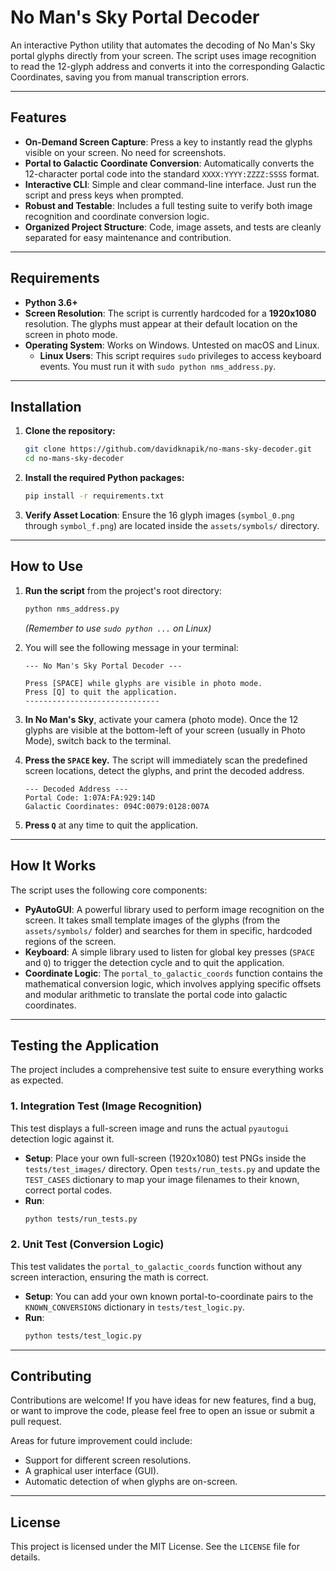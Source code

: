 # No Man's Sky Portal Decoder

An interactive Python utility that automates the decoding of No Man's Sky portal glyphs directly from your screen. The script uses image recognition to read the 12-glyph address and converts it into the corresponding Galactic Coordinates, saving you from manual transcription errors.

---

## Features

-   **On-Demand Screen Capture**: Press a key to instantly read the glyphs visible on your screen. No need for screenshots.
-   **Portal to Galactic Coordinate Conversion**: Automatically converts the 12-character portal code into the standard `XXXX:YYYY:ZZZZ:SSSS` format.
-   **Interactive CLI**: Simple and clear command-line interface. Just run the script and press keys when prompted.
-   **Robust and Testable**: Includes a full testing suite to verify both image recognition and coordinate conversion logic.
-   **Organized Project Structure**: Code, image assets, and tests are cleanly separated for easy maintenance and contribution.

---

## Requirements

-   **Python 3.6+**
-   **Screen Resolution**: The script is currently hardcoded for a **1920x1080** resolution. The glyphs must appear at their default location on the screen in photo mode.
-   **Operating System**: Works on Windows. Untested on macOS and Linux.
    -   **Linux Users**: This script requires `sudo` privileges to access keyboard events. You must run it with `sudo python nms_address.py`.

---

## Installation

1.  **Clone the repository:**
    ```bash
    git clone https://github.com/davidknapik/no-mans-sky-decoder.git
    cd no-mans-sky-decoder
    ```

2.  **Install the required Python packages:**
    ```bash
    pip install -r requirements.txt
    ```

3.  **Verify Asset Location**: Ensure the 16 glyph images (`symbol_0.png` through `symbol_f.png`) are located inside the `assets/symbols/` directory.

---

## How to Use

1.  **Run the script** from the project's root directory:
    ```bash
    python nms_address.py
    ```
    *(Remember to use `sudo python ...` on Linux)*

2.  You will see the following message in your terminal:
    ```
    --- No Man's Sky Portal Decoder ---

    Press [SPACE] while glyphs are visible in photo mode.
    Press [Q] to quit the application.
    ------------------------------
    ```

3.  **In No Man's Sky**, activate your camera (photo mode). Once the 12 glyphs are visible at the bottom-left of your screen (usually in Photo Mode), switch back to the terminal.

4.  **Press the `SPACE` key.** The script will immediately scan the predefined screen locations, detect the glyphs, and print the decoded address.

    ```
    --- Decoded Address ---
    Portal Code: 1:07A:FA:929:14D
    Galactic Coordinates: 094C:0079:0128:007A
    ```

5.  **Press `Q`** at any time to quit the application.

---

## How It Works

The script uses the following core components:

-   **PyAutoGUI**: A powerful library used to perform image recognition on the screen. It takes small template images of the glyphs (from the `assets/symbols/` folder) and searches for them in specific, hardcoded regions of the screen.
-   **Keyboard**: A simple library used to listen for global key presses (`SPACE` and `Q`) to trigger the detection cycle and to quit the application.
-   **Coordinate Logic**: The `portal_to_galactic_coords` function contains the mathematical conversion logic, which involves applying specific offsets and modular arithmetic to translate the portal code into galactic coordinates.

---

## Testing the Application

The project includes a comprehensive test suite to ensure everything works as expected.

### 1. Integration Test (Image Recognition)

This test displays a full-screen image and runs the actual `pyautogui` detection logic against it.

-   **Setup**: Place your own full-screen (1920x1080) test PNGs inside the `tests/test_images/` directory. Open `tests/run_tests.py` and update the `TEST_CASES` dictionary to map your image filenames to their known, correct portal codes.
-   **Run**:
    ```bash
    python tests/run_tests.py
    ```

### 2. Unit Test (Conversion Logic)

This test validates the `portal_to_galactic_coords` function without any screen interaction, ensuring the math is correct.

-   **Setup**: You can add your own known portal-to-coordinate pairs to the `KNOWN_CONVERSIONS` dictionary in `tests/test_logic.py`.
-   **Run**:
    ```bash
    python tests/test_logic.py
    ```

---

## Contributing

Contributions are welcome! If you have ideas for new features, find a bug, or want to improve the code, please feel free to open an issue or submit a pull request.

Areas for future improvement could include:
-   Support for different screen resolutions.
-   A graphical user interface (GUI).
-   Automatic detection of when glyphs are on-screen.

---

## License

This project is licensed under the MIT License. See the `LICENSE` file for details.